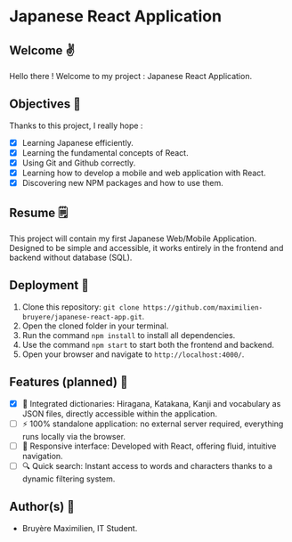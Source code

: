 # Japanese React Application

## Welcome ✌️

Hello there ! Welcome to my project : Japanese React Application.

## Objectives 🏹

Thanks to this project, I really hope :

- [x] Learning Japanese efficiently.
- [x] Learning the fundamental concepts of React.
- [x] Using Git and Github correctly.
- [x] Learning how to develop a mobile and web application with React.
- [x] Discovering new NPM packages and how to use them.

## Resume 🗒️

This project will contain my first Japanese Web/Mobile Application. Designed to be simple and accessible, it works entirely in the frontend and backend without database (SQL).

## Deployment 🚀

1. Clone this repository: `git clone https://github.com/maximilien-bruyere/japanese-react-app.git`.
2. Open the cloned folder in your terminal.
3. Run the command `npm install` to install all dependencies.
4. Use the command `npm start` to start both the frontend and backend.
5. Open your browser and navigate to `http://localhost:4000/`.

## Features (planned) 🚧

- [x] 📖 Integrated dictionaries: Hiragana, Katakana, Kanji and vocabulary as JSON files, directly accessible within the application.
- [ ] ⚡ 100% standalone application: no external server required, everything runs locally via the browser.
- [ ] 🎨 Responsive interface: Developed with React, offering fluid, intuitive navigation.
- [ ] 🔍 Quick search: Instant access to words and characters thanks to a dynamic filtering system.

## Author(s) 👦

- Bruyère Maximilien, IT Student.
